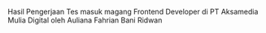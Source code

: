 Hasil Pengerjaan Tes masuk magang Frontend Developer di PT Aksamedia Mulia Digital oleh Auliana Fahrian Bani Ridwan
